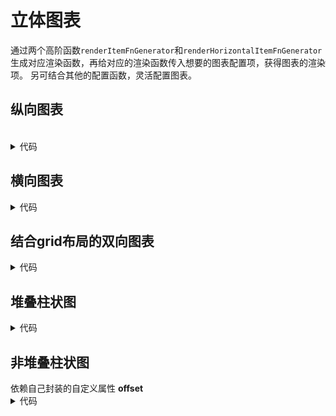 # 立体图表
通过两个高阶函数`renderItemFnGenerator`和`renderHorizontalItemFnGenerator`生成对应渲染函数，再给对应的渲染函数传入想要的图表配置项，获得图表的渲染项。
另可结合其他的配置函数，灵活配置图表。

<script setup>
import Vertical from '../src/chart/3dBarChart/vertical.vue';
import Horizon from '../src/chart/3dBarChart/horizon.vue';
import GridChart from '../src/chart/3dBarChart/gird-chart.vue';
import StackChart from '../src/chart/3dBarChart/stack-chart.vue';
import NotStackChart from '../src/chart/3dBarChart/not-stack-chart.vue';
</script>
<style lang="scss">
.title {
    font-size: 24px;
}
</style>
   
## 纵向图表
<br/>

<Vertical />

<details>
<summary>代码</summary>

```vue
<script setup>
import { computed, onMounted, ref } from 'vue'
import DataChart from "../component/dataChart.vue";

import { renderItemFnGenerator, get3DBarOption } from '../config/render3DBarChart'

const barSource = ref([{
  name:'企业1',
  total:613
},{
  name:'企业2',
  total:243
},{
  name:'企业3',
  total:643
},{
  name:'企业4',
  total:143
},{
  name:'企业5',
  total:423
}])
const barOption = computed(()=>get3DBarOption({
    xAxis: {
      data: barSource.value.map(e => e.name)
    },
    series: [
      {
        name: '企业车辆数',
        type: 'custom',
        renderItem: renderItemFnGenerator(),
        data: barSource.value.map(e => e.total)
      }
    ]
  }))

</script>

<template>
  <DataChart
      class="bar-chart"
      :option="barOption"
      :source="barSource"
    />
</template>
```

</details>


## 横向图表
<Horizon/>

<details>
<summary>代码</summary>

```vue
<script setup>
import { computed, onMounted, ref } from 'vue'
import DataChart from "../component/dataChart.vue";

import { renderHorizontalItemFnGenerator, getHorizontal3DBarOption } from '../config/render3DBarChart'
import { horizontalGreenBar } from '../config/colorFor3d'


const barSource = ref([{
  name:'企业1',
  total:613
},{
  name:'企业2',
  total:243
},{
  name:'企业3',
  total:643
},{
  name:'企业4',
  total:143
},{
  name:'企业5',
  total:423
}])
const barOption = computed(()=>getHorizontal3DBarOption({
    yAxis: {
      data: barSource.value.map(e => e.name)
    },
    grid: {
      top: '10px',
      height: '92%'
    },
    series: [
      {
        name: '企业车辆数',
        type: 'custom',
        renderItem: renderHorizontalItemFnGenerator({
          color:horizontalGreenBar
        }),
        data: barSource.value.map(e => e.total)
      }
    ]
  }))

</script>

<template>
  <DataChart
      class="bar-chart"
      :option="barOption"
      :source="barSource"
    />
</template>

```

</details>

## 结合grid布局的双向图表

<GridChart/>

<details>
<summary>代码</summary>

```vue
<script setup>
import { onMounted, ref } from 'vue'
import DataChart from "../component/dataChart.vue";

import { renderHorizontalItemFnGenerator, getHorizontal3DBarOption } from '../config/render3DBarChart'
import { getCenterItemLayoutOption } from '../config/grid'
import { getLegendBottom } from '../config/chart-utils'
import {
  reverseHorBlueBar,
  horizontalGreenBar
} from '../config/colorFor3d'

const hrBarSource = ref([{
  area: '北京',
  cjNum: 100,
  aiNum: 100,
}, {
  area: '上海',
  cjNum: 200,
  aiNum: 200,
}, {
  area: '广州',
  cjNum: 300,
  aiNum: 300,
}])
const hrBarOption = ref({})
const initHrBarChart = () => {
  hrBarOption.value = getCenterItemLayoutOption(
    getHorizontal3DBarOption({
      color: ['rgba(0,160,255,1)', 'rgba(73,183,92,1)'],
      legend: {
        show: false
      },
      yAxis: {
        data: hrBarSource.value.map((e) => e.area)
      },
      series: [
        {
          name: '油车',
          type: 'custom',
          renderItem: renderHorizontalItemFnGenerator({
            color: reverseHorBlueBar
          }),
          data: hrBarSource.value.map((e) => e.cjNum || '0')
        },
        {
          name: '电车',
          type: 'custom',
          renderItem: renderHorizontalItemFnGenerator({
            color: horizontalGreenBar
          }),
          data: hrBarSource.value.map((e) => e.aiNum || '0')
        }
      ]
    })
  )
}

onMounted(() => {
  initHrBarChart()
})


</script>

<template>
  <div>
    <DataChart class="hr-bar-chart" :option="hrBarOption" :source="hrBarSource" />
  </div>
</template>

<style lang="scss" scoped>
.hr-bar-chart {
  height: 350px;
}
</style>
```

</details>

## 堆叠柱状图

<StackChart/>

<details>
<summary>代码</summary>

```vue
<script setup>
import { computed, onMounted, ref } from 'vue'
import DataChart from "../component/dataChart.vue";

import { renderHorizontalItemFnGenerator, getHorizontal3DBarOption } from '../config/render3DBarChart'
import { horizontalGreenBar, HorBlueBar } from '../config/colorFor3d'

const barOption = computed(() => getHorizontal3DBarOption({
  yAxis: {
    data: barSource.value.map(e => e.name)
  },
  series: [
    {
      name: '企业车辆数',
      type: 'custom',
      renderItem: renderHorizontalItemFnGenerator({
        color: horizontalGreenBar
      }),
      data: barSource.value.map(e => e.total)
    },
    {
      name: '企业车辆数',
      type: 'custom',
      renderItem: renderHorizontalItemFnGenerator({
        color: HorBlueBar
      }),
      data: barSource.value.map(e => e.single)
    }
  ]
}))
</script>
```

</details>


## 非堆叠柱状图
<NotStackChart />
依赖自己封装的自定义属性 <strong>offset</strong>

<details>
<summary>代码</summary>

```vue
<script setup>
import { computed, onMounted, ref } from 'vue'
import DataChart from "../component/dataChart.vue";

import { renderHorizontalItemFnGenerator, getHorizontal3DBarOption } from '../config/render3DBarChart'
import { horizontalGreenBar, HorBlueBar } from '../config/colorFor3d'

const barOption = computed(() => getHorizontal3DBarOption({
  yAxis: {
    data: barSource.value.map(e => e.name)
  },
  series: [
    {
      name: '企业车辆数',
      type: 'custom',
      renderItem: renderHorizontalItemFnGenerator({
        color: horizontalGreenBar,
        offset: -13,
      }),
      data: barSource.value.map(e => e.total)
    },
    {
      name: '企业车辆数',
      type: 'custom',
      renderItem: renderHorizontalItemFnGenerator({
        color: HorBlueBar,
        offset: 13
      }),
      data: barSource.value.map(e => e.single)
    }
  ]
}))
</script>
```

</details>
